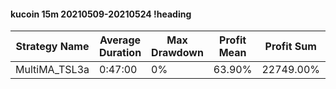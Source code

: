 #### kucoin 15m 20210509-20210524 !heading
| Strategy Name | Average Duration | Max Drawdown | Profit Mean | Profit Sum | Profit Total | Trade Count | Win Rate |
| ------------- | ---------------- | ------------ | ----------- | ---------- | ------------ | ----------- | -------- |
| MultiMA_TSL3a | 0:47:00          | 0%           | 63.90%      | 22749.00%  | 4887.00%     | 356         | 65.73%   |